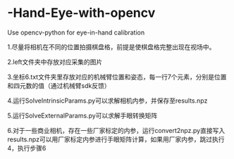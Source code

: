 # -Hand-Eye-with-opencv
Use opencv-python for eye-in-hand calibration

1.尽量将相机在不同的位置拍摄棋盘格，前提是使棋盘格完整出现在视场中。

2.left文件夹中存放对应采集的图片

3.坐标6.txt文件夹里存放对应的机械臂位置和姿态，每一行7个元素，分别是位置和四元数的值（通过机械臂sdk反馈）

4.运行SolveIntrinsicParams.py可以求解相机内参，并保存至results.npz

5.运行SolveExternalParams.py可以求解手眼转换矩阵

6.对于一些商业相机，存在一些厂家标定的内参，运行convert2npz.py直接写入results.npz可以用厂家标定内参进行手眼矩阵计算，如果用厂家内参，跳过执行4，执行步骤6
